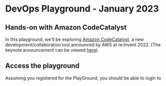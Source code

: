 # DevOps Playground - January 2023
## Hands-on with Amazon CodeCatalyst

In this playground, we'll be exploring [Amazon CodeCatalyst](https://codecatalyst.aws), a new development/collaboration
tool announced by AWS at re:Invent 2022. (The keynote announcement can be viewed [here](https://youtu.be/RfvL_423a-I?t=3486)).

## Access the playground
Assuming you registered for the PlayGround, you should be able to login to
